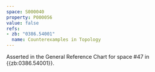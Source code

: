 ```yaml
---
space: S000040
property: P000056
value: false
refs:
- zb: "0386.54001"
  name: Counterexamples in Topology
---
```


Asserted in the General Reference Chart for space #47 in
{{zb:0386.54001}}.
